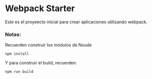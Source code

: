# Webpack Starter

Este es el proyeecto inicial para crear aplicaciones utilizando webpack.

### Notas:
Recuerden construir los módulos de Noude
```
npm install
```
Y para construir el build, recuerden:
```
npm run build
```